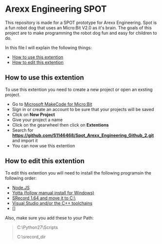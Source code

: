 # Arexx Engineering SPOT

This repository is made for a SPOT prototype for Arexx Engineering.
Spot is a fun robot dog that uses an Micro:Bit V2.0 as it's brain.
The goals of this project are to make programming the robot dog fun and easy for children to do.

In this file I will explain the following things:
* [How to use this extention](README.md#how-to-use-this-extention)
* [How to edit this extention](README.md#how-to-edit-this-extention)

## How to use this extention

To use this extention you need to create a new project or open an exsting project.

* Go to [Microsoft MakeCode for Micro:Bit](https://makecode.microbit.org/)
* Sign in or create an account to be sure that your projects will be saved
* Click on **New Project**
* Give your project a name
* Click on the gearwheel then click on **Extentions**
* Search for **https://github.com/S1146468/Spot_Arexx_Engineering_Github_2.git** and import it
* You can now use this extention

## How to edit this extention

To edit this extention you will need to install the following programsin the following order:
* [Node.JS](https://nodejs.org/en)
* [Yotta (follow manual install for Windows)](http://docs.yottabuild.org/#installing-on-windows)
* [SRecord 1.64 and move it to C:\ ](https://sourceforge.net/projects/srecord/files/srecord-win32/1.64/)
* [Visual Studio and/or the C++ toolchains](https://visualstudio.microsoft.com/downloads/)
* []

Also, make sure you add these to your Path:
> C:\Python27\Scripts
>
> C:\srecord_dir

